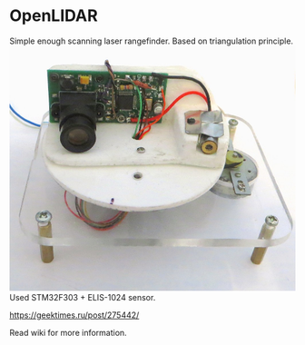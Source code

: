 # OpenLIDAR
Simple enough scanning laser rangefinder. Based on triangulation principle.
![Alt text](wiki_images/main1.jpg?raw=true "Image")
Used STM32F303 + ELIS-1024 sensor.

https://geektimes.ru/post/275442/

Read wiki for more information.

